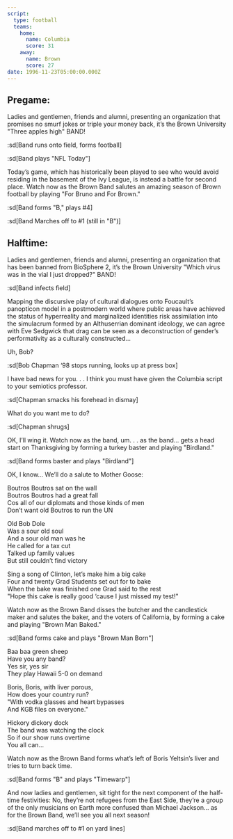 ```yaml
---
script:
  type: football
  teams:
    home:
      name: Columbia
      score: 31
    away:
      name: Brown
      score: 27
date: 1996-11-23T05:00:00.000Z
---
```


## Pregame:

Ladies and gentlemen, friends and alumni, presenting an organization that promises no smurf jokes or triple your money back, it’s the Brown University "Three apples high" BAND!

:sd[Band runs onto field, forms football]

:sd[Band plays "NFL Today"]

Today’s game, which has historically been played to see who would avoid residing in the basement of the Ivy League, is instead a battle for second place. Watch now as the Brown Band salutes an amazing season of Brown football by playing "For Bruno and For Brown."

:sd[Band forms "B," plays #4]

:sd[Band Marches off to #1 (still in "B")]

## Halftime:

Ladies and gentlemen, friends and alumni, presenting an organization that has been banned from BioSphere 2, it’s the Brown University "Which virus was in the vial I just dropped?" BAND!

:sd[Band infects field]

Mapping the discursive play of cultural dialogues onto Foucault’s panopticon model in a postmodern world where public areas have achieved the status of hyperreality and marginalized identities risk assimilation into the simulacrum formed by an Althuserrian dominant ideology, we can agree with Eve Sedgwick that drag can be seen as a deconstruction of gender’s performativity as a culturally constructed...

Uh, Bob?

:sd[Bob Chapman ‘98 stops running, looks up at press box]

I have bad news for you. . . I think you must have given the Columbia script to your semiotics professor.

:sd[Chapman smacks his forehead in dismay]

What do you want me to do?

:sd[Chapman shrugs]

OK, I’ll wing it. Watch now as the band, um. . . as the band... gets a head start on Thanksgiving by forming a turkey baster and playing "Birdland."

:sd[Band forms baster and plays "Birdland"]

OK, I know... We’ll do a salute to Mother Goose:

Boutros Boutros sat on the wall\
Boutros Boutros had a great fall\
Cos all of our diplomats and those kinds of men\
Don’t want old Boutros to run the UN

Old Bob Dole\
Was a sour old soul\
And a sour old man was he\
He called for a tax cut\
Talked up family values\
But still couldn’t find victory

Sing a song of Clinton, let’s make him a big cake\
Four and twenty Grad Students set out for to bake\
When the bake was finished one Grad said to the rest\
"Hope this cake is really good ‘cause I just missed my test!"

Watch now as the Brown Band disses the butcher and the candlestick maker and salutes the baker, and the voters of California, by forming a cake and playing "Brown Man Baked."

:sd[Band forms cake and plays "Brown Man Born"]

Baa baa green sheep\
Have you any band?\
Yes sir, yes sir\
They play Hawaii 5-0 on demand

Boris, Boris, with liver porous,\
How does your country run?\
"With vodka glasses and heart bypasses\
And KGB files on everyone."

Hickory dickory dock\
The band was watching the clock\
So if our show runs overtime\
You all can...

Watch now as the Brown Band forms what’s left of Boris Yeltsin’s liver and tries to turn back time.

:sd[Band forms "B" and plays "Timewarp"]

And now ladies and gentlemen, sit tight for the next component of the half-time festivities: No, they’re not refugees from the East Side, they’re a group of the only musicians on Earth more confused than Michael Jackson... as for the Brown Band, we’ll see you all next season!

:sd[Band marches off to #1 on yard lines]

